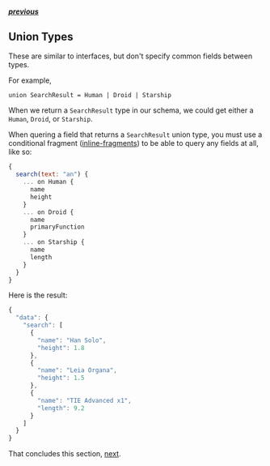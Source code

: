 ##### [previous][previous]

## Union Types

These are similar to interfaces, but don't specify common fields between types.

For example,

`union SearchResult = Human | Droid | Starship`

When we return a `SearchResult` type in our schema, we could get either a `Human`, `Droid`, or `Starship`.

When quering a field that returns a `SearchResult` union type, you must use a conditional fragment ([inline-fragments][inline-fragments]) to be able to query any fields at all, like so:

```js
{
  search(text: "an") {
    ... on Human {
      name
      height
    }
    ... on Droid {
      name
      primaryFunction
    }
    ... on Starship {
      name
      length
    }
  }
}
```

Here is the result:

```js
{
  "data": {
    "search": [
      {
        "name": "Han Solo",
        "height": 1.8
      },
      {
        "name": "Leia Organa",
        "height": 1.5
      },
      {
        "name": "TIE Advanced x1",
        "length": 9.2
      }
    ]
  }
}
```

That concludes this section, [next][next].

[previous]: ./interfaces.md
[inline-fragments]: ../queries/inline-fragments.md
[next]: ./input-types.md
